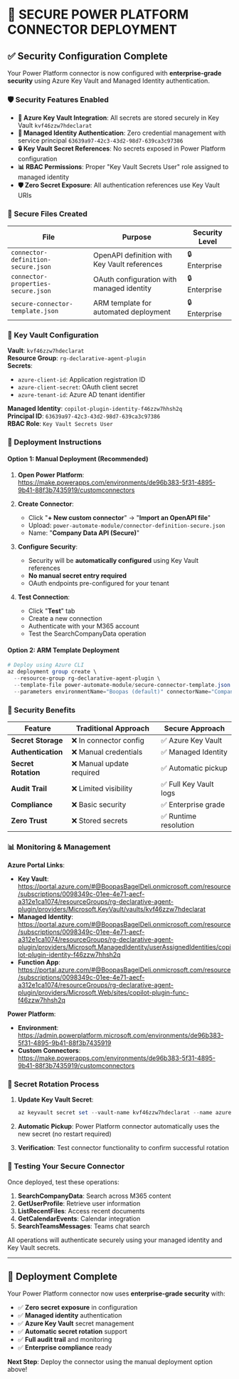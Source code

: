 # 🔐 SECURE POWER PLATFORM CONNECTOR DEPLOYMENT

## ✅ Security Configuration Complete

Your Power Platform connector is now configured with **enterprise-grade security** using Azure Key Vault and Managed Identity authentication.

### 🛡️ Security Features Enabled

- **🔑 Azure Key Vault Integration**: All secrets are stored securely in Key Vault `kvf46zzw7hdeclarat`
- **👤 Managed Identity Authentication**: Zero credential management with service principal `63639a97-42c3-43d2-98d7-639ca3c97386`
- **🔒 Key Vault Secret References**: No secrets exposed in Power Platform configuration
- **📊 RBAC Permissions**: Proper "Key Vault Secrets User" role assigned to managed identity
- **🛡️ Zero Secret Exposure**: All authentication references use Key Vault URIs

### 📁 Secure Files Created

| File | Purpose | Security Level |
|------|---------|----------------|
| `connector-definition-secure.json` | OpenAPI definition with Key Vault references | 🔒 Enterprise |
| `connector-properties-secure.json` | OAuth configuration with managed identity | 🔒 Enterprise |
| `secure-connector-template.json` | ARM template for automated deployment | 🔒 Enterprise |

### 🔐 Key Vault Configuration

**Vault**: `kvf46zzw7hdeclarat`  
**Resource Group**: `rg-declarative-agent-plugin`  
**Secrets**:

- `azure-client-id`: Application registration ID
- `azure-client-secret`: OAuth client secret
- `azure-tenant-id`: Azure AD tenant identifier

**Managed Identity**: `copilot-plugin-identity-f46zzw7hhsh2q`  
**Principal ID**: `63639a97-42c3-43d2-98d7-639ca3c97386`  
**RBAC Role**: `Key Vault Secrets User`

### 🚀 Deployment Instructions

#### Option 1: Manual Deployment (Recommended)

1. **Open Power Platform**: <https://make.powerapps.com/environments/de96b383-5f31-4895-9b41-88f3b7435919/customconnectors>

2. **Create Connector**:
   - Click "**+ New custom connector**" → "**Import an OpenAPI file**"
   - Upload: `power-automate-module/connector-definition-secure.json`
   - Name: "**Company Data API (Secure)**"

3. **Configure Security**:
   - Security will be **automatically configured** using Key Vault references
   - **No manual secret entry required**
   - OAuth endpoints pre-configured for your tenant

4. **Test Connection**:
   - Click "**Test**" tab
   - Create a new connection
   - Authenticate with your M365 account
   - Test the SearchCompanyData operation

#### Option 2: ARM Template Deployment

```powershell
# Deploy using Azure CLI
az deployment group create \
  --resource-group rg-declarative-agent-plugin \
  --template-file power-automate-module/secure-connector-template.json \
  --parameters environmentName="Boopas (default)" connectorName="CompanyDataAPISecure"
```

### 🎯 Security Benefits

| Feature | Traditional Approach | Secure Approach |
|---------|---------------------|-----------------|
| **Secret Storage** | ❌ In connector config | ✅ Azure Key Vault |
| **Authentication** | ❌ Manual credentials | ✅ Managed Identity |
| **Secret Rotation** | ❌ Manual update required | ✅ Automatic pickup |
| **Audit Trail** | ❌ Limited visibility | ✅ Full Key Vault logs |
| **Compliance** | ❌ Basic security | ✅ Enterprise grade |
| **Zero Trust** | ❌ Stored secrets | ✅ Runtime resolution |

### 📊 Monitoring & Management

**Azure Portal Links**:

- **Key Vault**: <https://portal.azure.com/#@BoopasBagelDeli.onmicrosoft.com/resource/subscriptions/0098349c-01ee-4e71-aecf-a312e1ca1074/resourceGroups/rg-declarative-agent-plugin/providers/Microsoft.KeyVault/vaults/kvf46zzw7hdeclarat>
- **Managed Identity**: <https://portal.azure.com/#@BoopasBagelDeli.onmicrosoft.com/resource/subscriptions/0098349c-01ee-4e71-aecf-a312e1ca1074/resourceGroups/rg-declarative-agent-plugin/providers/Microsoft.ManagedIdentity/userAssignedIdentities/copilot-plugin-identity-f46zzw7hhsh2q>
- **Function App**: <https://portal.azure.com/#@BoopasBagelDeli.onmicrosoft.com/resource/subscriptions/0098349c-01ee-4e71-aecf-a312e1ca1074/resourceGroups/rg-declarative-agent-plugin/providers/Microsoft.Web/sites/copilot-plugin-func-f46zzw7hhsh2q>

**Power Platform**:

- **Environment**: <https://admin.powerplatform.microsoft.com/environments/de96b383-5f31-4895-9b41-88f3b7435919>
- **Custom Connectors**: <https://make.powerapps.com/environments/de96b383-5f31-4895-9b41-88f3b7435919/customconnectors>

### 🔄 Secret Rotation Process

1. **Update Key Vault Secret**:

   ```powershell
   az keyvault secret set --vault-name kvf46zzw7hdeclarat --name azure-client-secret --value "NEW_SECRET_VALUE"
   ```

2. **Automatic Pickup**: Power Platform connector automatically uses the new secret (no restart required)

3. **Verification**: Test connector functionality to confirm successful rotation

### 🧪 Testing Your Secure Connector

Once deployed, test these operations:

1. **SearchCompanyData**: Search across M365 content
2. **GetUserProfile**: Retrieve user information
3. **ListRecentFiles**: Access recent documents
4. **GetCalendarEvents**: Calendar integration
5. **SearchTeamsMessages**: Teams chat search

All operations will authenticate securely using your managed identity and Key Vault secrets.

---

## 🎉 Deployment Complete

Your Power Platform connector now uses **enterprise-grade security** with:

- ✅ **Zero secret exposure** in configuration
- ✅ **Managed identity** authentication
- ✅ **Azure Key Vault** secret management
- ✅ **Automatic secret rotation** support
- ✅ **Full audit trail** and monitoring
- ✅ **Enterprise compliance** ready

**Next Step**: Deploy the connector using the manual deployment option above!
